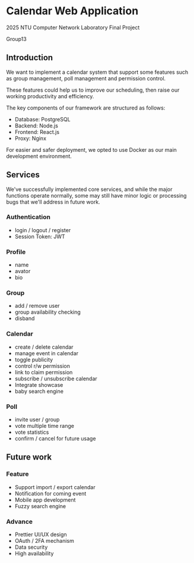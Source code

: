 # Calendar Web Application
2025 NTU Computer Network Laboratory Final Project

Group13

## Introduction

We want to implement a calendar system that support some features such as group management, poll management and permission control.

These features could help us to improve our scheduling, then raise our working productivity and efficiency.

The key components of our framework are structured as follows:
- Database: PostgreSQL
- Backend: Node.js
- Frontend: React.js
- Proxy: Nginx

For easier and safer deployment, we opted to use Docker as our main development environment.

## Services
We've successfully implemented core services, and while the major functions operate normally, some may still have minor logic or processing bugs that we'll address in future work.

### Authentication

- login / logout / register
- Session Token: JWT

### Profile

- name
- avator
- bio

### Group

- add / remove user
- group availability checking
- disband

### Calendar

- create / delete calendar
- manage event in calendar
- toggle publicity
- control r/w permission
- link to claim permission
- subscribe / unsubscribe calendar
- Integrate showcase
- baby search engine

### Poll

- invite user / group
- vote multiple time range
- vote statistics
- confirm / cancel for future usage

## Future work

### Feature

- Support import / export calendar
- Notification for coming event
- Mobile app development
- Fuzzy search engine

### Advance

- Prettier UI/UX design
- OAuth / 2FA mechanism
- Data security
- High availability
